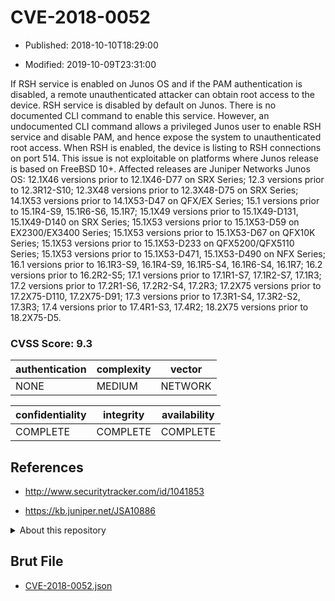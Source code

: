 # CVE-2018-0052

- Published: 2018-10-10T18:29:00

- Modified: 2019-10-09T23:31:00

If RSH service is enabled on Junos OS and if the PAM authentication is disabled, a remote unauthenticated attacker can obtain root access to the device. RSH service is disabled by default on Junos. There is no documented CLI command to enable this service. However, an undocumented CLI command allows a privileged Junos user to enable RSH service and disable PAM, and hence expose the system to unauthenticated root access. When RSH is enabled, the device is listing to RSH connections on port 514. This issue is not exploitable on platforms where Junos release is based on FreeBSD 10+. Affected releases are Juniper Networks Junos OS: 12.1X46 versions prior to 12.1X46-D77 on SRX Series; 12.3 versions prior to 12.3R12-S10; 12.3X48 versions prior to 12.3X48-D75 on SRX Series; 14.1X53 versions prior to 14.1X53-D47 on QFX/EX Series; 15.1 versions prior to 15.1R4-S9, 15.1R6-S6, 15.1R7; 15.1X49 versions prior to 15.1X49-D131, 15.1X49-D140 on SRX Series; 15.1X53 versions prior to 15.1X53-D59 on EX2300/EX3400 Series; 15.1X53 versions prior to 15.1X53-D67 on QFX10K Series; 15.1X53 versions prior to 15.1X53-D233 on QFX5200/QFX5110 Series; 15.1X53 versions prior to 15.1X53-D471, 15.1X53-D490 on NFX Series; 16.1 versions prior to 16.1R3-S9, 16.1R4-S9, 16.1R5-S4, 16.1R6-S4, 16.1R7; 16.2 versions prior to 16.2R2-S5; 17.1 versions prior to 17.1R1-S7, 17.1R2-S7, 17.1R3; 17.2 versions prior to 17.2R1-S6, 17.2R2-S4, 17.2R3; 17.2X75 versions prior to 17.2X75-D110, 17.2X75-D91; 17.3 versions prior to 17.3R1-S4, 17.3R2-S2, 17.3R3; 17.4 versions prior to 17.4R1-S3, 17.4R2; 18.2X75 versions prior to 18.2X75-D5.

### CVSS Score: **9.3**

| authentication | complexity | vector |
| --- | --- | --- |
| NONE | MEDIUM | NETWORK |

| confidentiality | integrity | availability |
| --- | --- | --- |
| COMPLETE | COMPLETE | COMPLETE |

## References

* http://www.securitytracker.com/id/1041853

* https://kb.juniper.net/JSA10886

<details>
<summary>About this repository</summary> 

  This repository is part of the project [Live Hack CVE](https://github.com/Live-Hack-CVE). Main website can be found [www.live-hack.org](https://www.live-hack.org) 
  
  Made by [Sn0wAlice](https://github.com/Sn0wAlice) for the people that care about security and need to have a feed of the latest CVEs. Hope you enjoy it, don't forget to star the repo and follow me on [Twitter](https://twitter.com/Sn0wAlice) and [Github](https://github.com/Sn0wAlice). And that is my [personnal website](https://www.alice-snow.me/)

  - [Home Page](https://github.com/Live-Hack-CVE)
  - [Framework](https://github.com/Live-Hack-CVE/cve-framework)
  - [CVE database](https://github.com/Live-Hack-CVE/full_database)
  - [Changelog](https://github.com/Live-Hack-CVE/Changelog)
</details>

## Brut File

* [CVE-2018-0052.json](https://raw.githubusercontent.com/Live-Hack-CVE/full_database/main/cves/2018/CVE-2018-0052.json)

